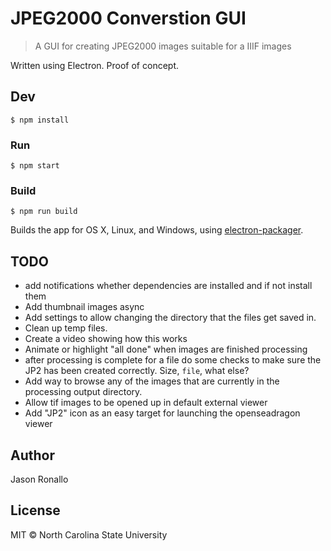 # JPEG2000 Converstion GUI

> A GUI for creating JPEG2000 images suitable for a IIIF images

Written using Electron. Proof of concept.

## Dev

```shell
$ npm install
```

### Run

```shell
$ npm start
```

### Build

```shell
$ npm run build
```

Builds the app for OS X, Linux, and Windows, using [electron-packager](https://github.com/maxogden/electron-packager).

## TODO
- add notifications whether dependencies are installed and if not install them
- Add thumbnail images async
- Add settings to allow changing the directory that the files get saved in.
- Clean up temp files.
- Create a video showing how this works
- Animate or highlight "all done" when images are finished processing
- after processing is complete for a file do some checks to make sure the JP2 has been created correctly. Size, `file`, what else?
- Add way to browse any of the images that are currently in the processing output directory.
- Allow tif images to be opened up in default external viewer
- Add "JP2" icon as an easy target for launching the openseadragon viewer

## Author

Jason Ronallo

## License

MIT © North Carolina State University
